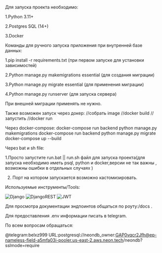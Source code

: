Для запуска проекта необходимо:

1.Python 3.11+

2.Postgres SQL (14+)

3.Docker


Команды для ручного запуска приложения при внутренней базе данных:


1.pip install -r requirements.txt (при первом запуске для установки зависимостей)


2.Python manage.py makemigrations  essential (для создания миграции)


3.Python manage.py migrate essential (для применения миграции)


4.Python manage.py runserver (для запуска сервера)

При внешней миграции применять не нужно.

Также возможен запуск через докер:
//собрать image 
//docker build <imagename> <directory>
//запустить
//docker run <config> <imageid> 


Через docker-compose:
docker-compose run backend  python manage.py makemigrations
docker-compose run backend  python manage.py migrate
docker-compose up  --build


Через bat и sh file:

1.Просто запустите run.bat || run.sh файл для запуска проекта(для запуска необходимо иметь psql, python и docker,версии не так важны , возможны ошибки в отдельных случаях )

2. Порт на котором запускается возможно кастомизировать.



Используемые инструменты/Tools:
 

![Django](https://img.shields.io/badge/django-%23092E20.svg?style=for-the-badge&logo=django&logoColor=white) ![DjangoREST](https://img.shields.io/badge/DJANGO-REST-ff1709?style=for-the-badge&logo=django&logoColor=white&color=ff1709&labelColor=gray) ![JWT](https://img.shields.io/badge/JWT-black?style=for-the-badge&logo=JSON%20web%20tokens) 




Для просмотра документации эндпоинтов общаться по роуту:/docs .


Для предоставления .env информации писать в telegram.

По всем вопросам обращаться:

@telegram:belxz999
URL:postgresql://neondb_owner:GAP0vqcr2Jfh@ep-nameless-field-a5mfa03i-pooler.us-east-2.aws.neon.tech/neondb?sslmode=require